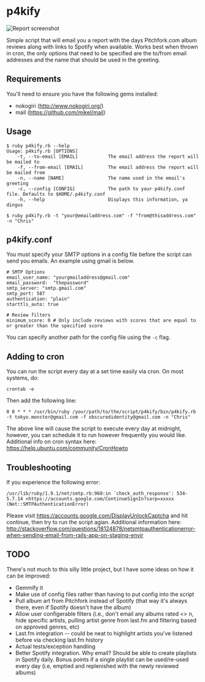 # p4kify
![Report screenshot](https://raw.github.com/chriskd/p4kify/master/images/report-screenshot.png)

Simple script that will email you a report with the days Pitchfork.com album reviews along with links to Spotify when available. Works best when thrown in cron, the only options that need to be specified are the to/from email addresses and the name that should be used in the greeting. 

## Requirements
You'll need to ensure you have the following gems installed:

* nokogiri (http://www.nokogiri.org/)
* mail (https://github.com/mikel/mail)

## Usage

```
$ ruby p4kify.rb --help
Usage: p4kify.rb [OPTIONS]
    -t, --to-email [EMAIL]           The email address the report will be mailed to
    -f, --from-email [EMAIL]         The email address the report will be mailed from
    -n, --name [NAME]                The name used in the email's greeting
    -c, --config [CONFIG]            The path to your p4kify.conf file. Defaults to $HOME/.p4kify.conf
    -h, --help                       Displays this information, ya dingus
```

```
$ ruby p4kify.rb -t "your@emailaddress.com" -f "from@thisaddress.com" -n "Chris"
```
## p4kify.conf

You must specify your SMTP options in a config file before the script can send you emails. An example using gmail is below.

```
# SMTP Options
email_user_name: "yourgmailaddress@gmail.com"
email_password:  "thepassword"
smtp_server: "smtp.gmail.com"
smtp_port: 587
authentication: "plain"
starttls_auto: true

# Review filters
minimum_score: 0 # Only include reviews with scores that are equal to or greater than the specified score
```

You can specify another path for the config file using the `-c` flag. 

## Adding to cron

You can run the script every day at a set time easily via cron. On most systems, do:

```
crontab -e
```

Then add the following line:

```
0 0 * * * /usr/bin/ruby /your/path/to/the/script/p4kify/bin/p4kify.rb -t tokyo.monster@gmail.com -f obscuredidentity@gmail.com -n "Chris"
```

The above line will cause the script to execute every day at midnight, however, you can schedule it to run however frequently you would like. Additional info on cron syntax here: https://help.ubuntu.com/community/CronHowto

## Troubleshooting

If you experience the following error:

```
/usr/lib/ruby/1.9.1/net/smtp.rb:960:in `check_auth_response': 534-5.7.14 <https://accounts.google.com/ContinueSignIn?sarp=xxxxx (Net::SMTPAuthenticationError)
```

Please visit https://accounts.google.com/DisplayUnlockCaptcha and hit continue, then try to run the script agian. Additional information here: http://stackoverflow.com/questions/18124878/netsmtpauthenticationerror-when-sending-email-from-rails-app-on-staging-envir

## TODO

There's not much to this silly little project, but I have some ideas on how it can be improved:

* Gemmify it
* Make use of config files rather than having to put config into the script
* Pull album art from Pitchfork instead of Spotify (that way it's always there, even if Spotify doesn't have the album)
* Allow user configerable filters (i.e., don't email any albums rated <> n, hide specific artists, pulling artist genre from last.fm and filtering based on approved genres, etc)
* Last.fm integration -- could be neat to highlight artists you've listened before via checking last.fm history
* Actual tests/exception handling
* Better Spotify integration. Why email? Should be able to create playlists in Spotify daily. Bonus points if a single playlist can be used/re-used every day (i.e, emptied and replenished with the newly reviewed albums)
